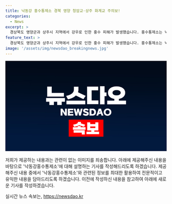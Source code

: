 ```yaml
---
title: 낙동강 홍수통제소 경북 영양 청암교·상주 화계교 주의보!
categories:
  - News
excerpt: >
  경상북도 영양군과 상주시 지역에서 강우로 인한 홍수 피해가 발생했습니다. 홍수통제소는 낙동강 지점들에 홍수 경보와 주의보를 발령했으며, 지역적으로 일부 도로가 토사 유출로 통제되고 있습니다. 이에 따라 안동시 일부 지역 주민이 고립되었으며, 소방 당국의 구조 작업이 진행 중입니다. 현재 홍수 관련 상황을 실시간으로 모니터링하고 있으나 후속 강우에 대비해 지역 주민들은 주의가 요구됩니다. #홍수 #주의보 #영양 #상주 #낙동강
feature_text: >
  경상북도 영양군과 상주시 지역에서 강우로 인한 홍수 피해가 발생했습니다. 홍수통제소는 낙동강 지점들에 홍수 경보와 주의보를 발령했으며, 지역적으로 일부 도로가 토사 유출로 통제되고 있습니다. 이에 따라 안동시 일부 지역 주민이 고립되었으며, 소방 당국의 구조 작업이 진행 중입니다. 현재 홍수 관련 상황을 실시간으로 모니터링하고 있으나 후속 강우에 대비해 지역 주민들은 주의가 요구됩니다. #홍수 #주의보 #영양 #상주 #낙동강
image: '/assets/img/newsdao_breakingnews.jpg'
---
```


<p><img src="/assets/img/newsdao_breakingnews.jpg" alt="ranknews 속보" /></p>

<p>저희가 제공하는 내용과는 관련이 없는 이미지를 죄송합니다. 아래에 제공해주신 내용을 바탕으로 '낙동강홍수통제소'에 대해 설명하는 기사를 작성해드리도록 하겠습니다. 제공해주신 내용 중에서 '낙동강홍수통제소'와 관련된 정보를 최대한 활용하여 전문적이고 유익한 내용을 담아드리도록 하겠습니다. 이전에 작성하신 내용을 참고하여 아래에 새로운 기사를 작성하겠습니다.</p>
실시간 뉴스 속보는, <a href="https://newsdao.kr" rel="dofollow">https://newsdao.kr</a>


